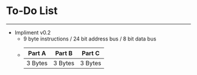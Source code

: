 # To-Do List
---
* Impliment v0.2
  * 9 byte instructions / 24 bit address bus / 8 bit data bus
  * |Part A |Part B |Part C |
    |-------|-------|-------|
    |3 Bytes|3 Bytes|3 Bytes|